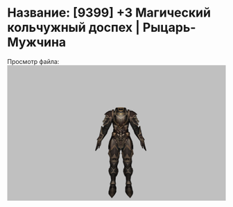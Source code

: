 # Название: [9399] +3 Магический кольчужный доспех | Рыцарь-Мужчина

Просмотр файла:
![p000006.png](p000006.png)